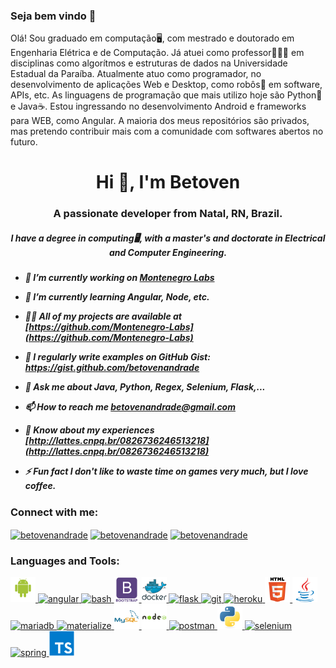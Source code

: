 ### Seja bem vindo 👋
Olá! Sou graduado em computação🖥️, com mestrado e doutorado em Engenharia Elétrica e de Computação.
Já atuei como professor👨🏽‍🏫 em disciplinas como algorítmos e estruturas de dados na Universidade Estadual da Paraíba.
Atualmente atuo como programador, no desenvolvimento de aplicações Web e Desktop, como robôs🦾 em software, APIs, etc.
As linguagens de programação que mais utilizo hoje são Python🐍 e Java☕.
Estou ingressando no desenvolvimento Android e frameworks para WEB, como Angular.
A maioria dos meus repositórios são privados, mas pretendo contribuir mais com a comunidade com softwares abertos no futuro.


<h1 align="center">Hi 👋, I'm Betoven</h1>
<h3 align="center">A passionate developer from Natal, RN, Brazil.</h3>
<h5 align="center">I have a degree in computing🖥️, with a master's and doctorate in Electrical and Computer Engineering.<h5>

- 🔭 I’m currently working on [Montenegro Labs](https://github.com/Montenegro-Labs)

- 🌱 I’m currently learning **Angular, Node, etc.**

- 👨‍💻 All of my projects are available at [https://github.com/Montenegro-Labs](https://github.com/Montenegro-Labs)

- 📝 I regularly write examples on GitHub Gist: **https://gist.github.com/betovenandrade** 

- 💬 Ask me about **Java, Python, Regex, Selenium, Flask,...**

- 📫 How to reach me **betovenandrade@gmail.com**

- 📄 Know about my experiences [http://lattes.cnpq.br/0826736246513218](http://lattes.cnpq.br/0826736246513218)

- ⚡ Fun fact **I don't like to waste time on games very much, but I love coffee.**

<h3 align="left">Connect with me:</h3>
<p align="left">
<a href="https://linkedin.com/in/betovenandrade" target="blank"><img align="center" src="https://raw.githubusercontent.com/rahuldkjain/github-profile-readme-generator/master/src/images/icons/Social/linked-in-alt.svg" alt="betovenandrade" height="30" width="40" /></a>
<a href="https://instagram.com/betovenandrade" target="blank"><img align="center" src="https://raw.githubusercontent.com/rahuldkjain/github-profile-readme-generator/master/src/images/icons/Social/instagram.svg" alt="betovenandrade" height="30" width="40" /></a>
<a href="https://www.youtube.com/c/betovenandrade" target="blank"><img align="center" src="https://raw.githubusercontent.com/rahuldkjain/github-profile-readme-generator/master/src/images/icons/Social/youtube.svg" alt="betovenandrade" height="30" width="40" /></a>
</p>

<h3 align="left">Languages and Tools:</h3>
<p align="left"> <a href="https://developer.android.com" target="_blank"> <img src="https://raw.githubusercontent.com/devicons/devicon/master/icons/android/android-original-wordmark.svg" alt="android" width="40" height="40"/> </a> <a href="https://angular.io" target="_blank"> <img src="https://angular.io/assets/images/logos/angular/angular.svg" alt="angular" width="40" height="40"/> </a> <a href="https://www.gnu.org/software/bash/" target="_blank"> <img src="https://www.vectorlogo.zone/logos/gnu_bash/gnu_bash-icon.svg" alt="bash" width="40" height="40"/> </a> <a href="https://getbootstrap.com" target="_blank"> <img src="https://raw.githubusercontent.com/devicons/devicon/master/icons/bootstrap/bootstrap-plain-wordmark.svg" alt="bootstrap" width="40" height="40"/> </a> <a href="https://www.docker.com/" target="_blank"> <img src="https://raw.githubusercontent.com/devicons/devicon/master/icons/docker/docker-original-wordmark.svg" alt="docker" width="40" height="40"/> </a> <a href="https://flask.palletsprojects.com/" target="_blank"> <img src="https://www.vectorlogo.zone/logos/pocoo_flask/pocoo_flask-icon.svg" alt="flask" width="40" height="40"/> </a> <a href="https://git-scm.com/" target="_blank"> <img src="https://www.vectorlogo.zone/logos/git-scm/git-scm-icon.svg" alt="git" width="40" height="40"/> </a> <a href="https://heroku.com" target="_blank"> <img src="https://www.vectorlogo.zone/logos/heroku/heroku-icon.svg" alt="heroku" width="40" height="40"/> </a> <a href="https://www.w3.org/html/" target="_blank"> <img src="https://raw.githubusercontent.com/devicons/devicon/master/icons/html5/html5-original-wordmark.svg" alt="html5" width="40" height="40"/> </a> <a href="https://www.java.com" target="_blank"> <img src="https://raw.githubusercontent.com/devicons/devicon/master/icons/java/java-original.svg" alt="java" width="40" height="40"/> </a> <a href="https://mariadb.org/" target="_blank"> <img src="https://www.vectorlogo.zone/logos/mariadb/mariadb-icon.svg" alt="mariadb" width="40" height="40"/> </a> <a href="https://materializecss.com/" target="_blank"> <img src="https://raw.githubusercontent.com/prplx/svg-logos/5585531d45d294869c4eaab4d7cf2e9c167710a9/svg/materialize.svg" alt="materialize" width="40" height="40"/> </a> <a href="https://www.mysql.com/" target="_blank"> <img src="https://raw.githubusercontent.com/devicons/devicon/master/icons/mysql/mysql-original-wordmark.svg" alt="mysql" width="40" height="40"/> </a> <a href="https://nodejs.org" target="_blank"> <img src="https://raw.githubusercontent.com/devicons/devicon/master/icons/nodejs/nodejs-original-wordmark.svg" alt="nodejs" width="40" height="40"/> </a> <a href="https://postman.com" target="_blank"> <img src="https://www.vectorlogo.zone/logos/getpostman/getpostman-icon.svg" alt="postman" width="40" height="40"/> </a> <a href="https://www.python.org" target="_blank"> <img src="https://raw.githubusercontent.com/devicons/devicon/master/icons/python/python-original.svg" alt="python" width="40" height="40"/> </a> <a href="https://www.selenium.dev" target="_blank"> <img src="https://raw.githubusercontent.com/detain/svg-logos/780f25886640cef088af994181646db2f6b1a3f8/svg/selenium-logo.svg" alt="selenium" width="40" height="40"/> </a> <a href="https://spring.io/" target="_blank"> <img src="https://www.vectorlogo.zone/logos/springio/springio-icon.svg" alt="spring" width="40" height="40"/> </a> <a href="https://www.typescriptlang.org/" target="_blank"> <img src="https://raw.githubusercontent.com/devicons/devicon/master/icons/typescript/typescript-original.svg" alt="typescript" width="40" height="40"/> </a> </p>
